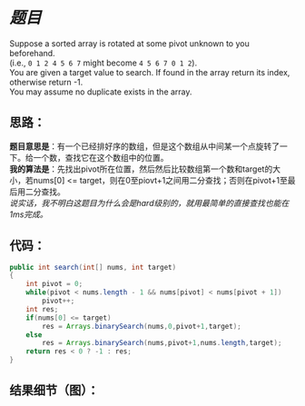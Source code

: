 # *题目*
Suppose a sorted array is rotated at some pivot unknown to you beforehand.  
(i.e., `0 1 2 4 5 6 7` might become `4 5 6 7 0 1 2`).  
You are given a target value to search. If found in the array return its index, otherwise return -1.  
You may assume no duplicate exists in the array.  
## 思路：
**题目意思是**：有一个已经排好序的数组，但是这个数组从中间某一个点旋转了一下。给一个数，查找它在这个数组中的位置。  
**我的算法是**：先找出pivot所在位置，然后然后比较数组第一个数和target的大小，若nums[0] <= target，则在0至piovt+1之间用二分查找；否则在pivot+1至最后用二分查找。  
*说实话，我不明白这题目为什么会是hard级别的，就用最简单的直接查找也能在1ms完成。*
## 代码：
```java
public int search(int[] nums, int target)
{
    int pivot = 0;
    while(pivot < nums.length - 1 && nums[pivot] < nums[pivot + 1])
        pivot++;
    int res;
    if(nums[0] <= target)
        res = Arrays.binarySearch(nums,0,pivot+1,target);
    else
        res = Arrays.binarySearch(nums,pivot+1,nums.length,target);
    return res < 0 ? -1 : res;
}
```
## 结果细节（图）：



